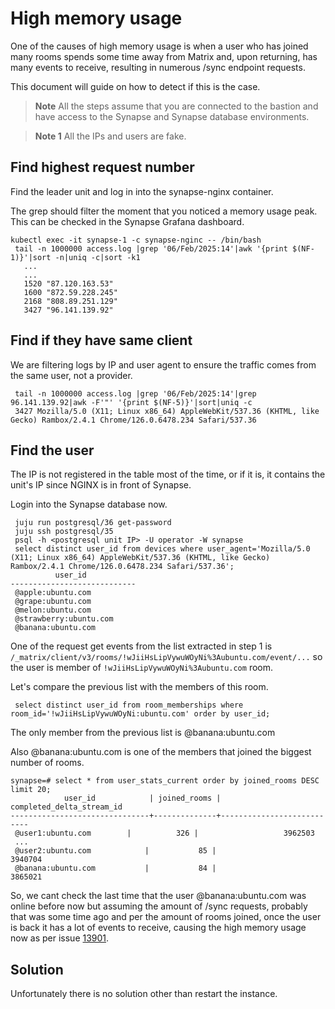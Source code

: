 # High memory usage

One of the causes of high memory usage is when a user who has joined many rooms
spends some time away from Matrix and, upon returning, has many events to
receive, resulting in numerous /sync endpoint requests.

This document will guide on how to detect if this is the case.

> **Note** All the steps assume that you are connected to the bastion and have access
to the Synapse and Synapse database environments.

> **Note 1** All the IPs and users are fake.

## Find highest request number

Find the leader unit and log in into the synapse-nginx container.

The grep should filter the moment that you noticed a memory usage peak. This can
be checked in the Synapse Grafana dashboard.

```
kubectl exec -it synapse-1 -c synapse-nginc -- /bin/bash
 tail -n 1000000 access.log |grep '06/Feb/2025:14'|awk '{print $(NF-1)}'|sort -n|uniq -c|sort -k1
   ...
   ...
   1520 "87.120.163.53"
   1600 "872.59.228.245"
   2168 "808.89.251.129"
   3427 "96.141.139.92"
```

## Find if they have same client

We are filtering logs by IP and user agent to ensure the traffic comes from
the same user, not a provider.

```
 tail -n 1000000 access.log |grep '06/Feb/2025:14'|grep 96.141.139.92|awk -F'"' '{print $(NF-5)}'|sort|uniq -c
 3427 Mozilla/5.0 (X11; Linux x86_64) AppleWebKit/537.36 (KHTML, like Gecko) Rambox/2.4.1 Chrome/126.0.6478.234 Safari/537.36
```

## Find the user

The IP is not registered in the table most of the time, or if it is, it
contains the unit's IP since NGINX is in front of Synapse.

Login into the Synapse database now.

```
 juju run postgresql/36 get-password
 juju ssh postgresql/35
 psql -h <postgresql unit IP> -U operator -W synapse
 select distinct user_id from devices where user_agent='Mozilla/5.0 (X11; Linux x86_64) AppleWebKit/537.36 (KHTML, like Gecko) Rambox/2.4.1 Chrome/126.0.6478.234 Safari/537.36';
          user_id
----------------------------
 @apple:ubuntu.com
 @grape:ubuntu.com
 @melon:ubuntu.com
 @strawberry:ubuntu.com
 @banana:ubuntu.com
```

One of the request get events from the list extracted in step 1 is `/_matrix/client/v3/rooms/!wJiiHsLipVywuWOyNi%3Aubuntu.com/event/...` so the user is member of `!wJiiHsLipVywuWOyNi%3Aubuntu.com` room.

Let's compare the previous list with the members of this room.

```
 select distinct user_id from room_memberships where room_id='!wJiiHsLipVywuWOyNi:ubuntu.com' order by user_id;
```

The only member from the previous list is @banana:ubuntu.com

Also @banana:ubuntu.com is one of the members that joined the biggest number of rooms.

```
synapse=# select * from user_stats_current order by joined_rooms DESC limit 20;
            user_id            | joined_rooms | completed_delta_stream_id 
-------------------------------+--------------+---------------------------
 @user1:ubuntu.com        |          326 |                   3962503
 ...
 @user2:ubuntu.com            |           85 |                   3940704
 @banana:ubuntu.com           |           84 |                   3865021

```

So, we cant check the last time that the user @banana:ubuntu.com was online
before now but assuming the amount of /sync requests, probably that was some
time ago and per the amount of rooms joined, once the user is back it has a lot
of events to receive, causing the high memory usage now as per issue [13901](https://github.com/matrix-org/synapse/issues/13901).

## Solution

Unfortunately there is no solution other than restart the instance.
